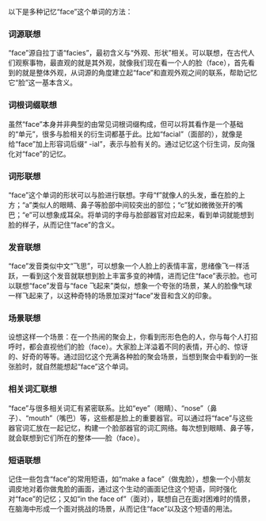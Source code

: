 以下是多种记忆“face”这个单词的方法：

### 词源联想
“face”源自拉丁语“facies”，最初含义与“外观、形状”相关。可以联想，在古代人们观察事物，最直观的就是其外观，就像我们现在看一个人的脸（face），首先看到的就是整体外观，从词源的角度建立起“face”和直观外观之间的联系，帮助记忆它“脸”这一基本含义。

### 词根词缀联想
虽然“face”本身并非典型的由常见词根词缀构成，但可以将其看作是一个基础的“单元”，很多与脸相关的衍生词都基于此。比如“facial”（面部的），就像是给“face”加上形容词后缀“ -ial”，表示与脸有关的。通过记忆这个衍生词，反向强化对“face”的记忆。

### 词形联想
“face”这个单词的形状可以与脸进行联想。字母“f”就像人的头发，垂在脸的上方；“a”类似人的眼睛、鼻子等脸部中间较突出的部位；“c”犹如微微张开的嘴巴；“e”可以想象成耳朵。将单词的字母与脸部器官对应起来，看到单词就能想到脸的样子，从而记住“face”的含义。

### 发音联想
“face”发音类似中文“飞思”，可以想象一个人脸上的表情丰富，思绪像飞一样活跃，一看到这个发音就联想到脸上丰富多变的神情，进而记住“face”表示脸。也可以联想“face”发音与“face 飞起来”类似，想象一个夸张的场景，某人的脸像气球一样飞起来了，以这种奇特的场景加深对“face”发音和含义的印象。

### 场景联想
设想这样一个场景：在一个热闹的聚会上，你看到形形色色的人，你与每个人打招呼时，都会直视他们的脸（face）。大家脸上洋溢着不同的表情，开心的、惊讶的、好奇的等等。通过回忆这个充满各种脸的聚会场景，当想到聚会中看到的一张张脸时，就自然能想起“face”这个单词。

### 相关词汇联想
“face”与很多相关词汇有紧密联系。比如“eye”（眼睛）、“nose”（鼻子）、“mouth”（嘴巴）等，这些都是脸上的重要器官。可以通过将“face”与这些器官词汇放在一起记忆，构建一个脸部器官的词汇网络。每次想到眼睛、鼻子等，就会联想到它们所在的整体——脸（face）。

### 短语联想
记住一些包含“face”的常用短语，如“make a face”（做鬼脸），想象一个小朋友调皮地对着你做鬼脸的画面，通过这个生动的画面记住这个短语，同时强化对“face”的记忆；又如“in the face of”（面对），联想自己在面对困难时的情景，在脑海中形成一个面对挑战的场景，从而记住“face”以及这个短语的用法。 